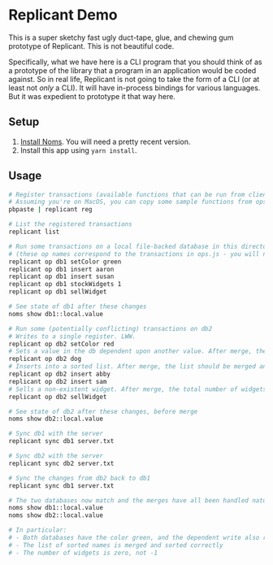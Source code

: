 # Replicant Demo

This is a super sketchy fast ugly duct-tape, glue, and chewing gum prototype of Replicant. This is not beautiful code.

Specifically, what we have here is a CLI program that you should think of as a prototype of the library that a program
in an application would be coded against. So in real life, Replicant is not going to take the form of a CLI (or at least
not *only* a CLI). It will have in-process bindings for various languages. But it was expedient to prototype it that way
here.

## Setup

1. [Install Noms](https://github.com/attic-labs/noms#install). You will need a pretty recent version.
2. Install this app using `yarn install`.

## Usage

```bash
# Register transactions (available functions that can be run from client code) in the database.
# Assuming you're on MacOS, you can copy some sample functions from ops.js onto your clipboard, then:
pbpaste | replicant reg

# List the registered transactions
replicant list

# Run some transactions on a local file-backed database in this directory called "db1"
# (these op names correspond to the transactions in ops.js - you will need to register them first)
replicant op db1 setColor green
replicant op db1 insert aaron
replicant op db1 insert susan
replicant op db1 stockWidgets 1
replicant op db1 sellWidget

# See state of db1 after these changes
noms show db1::local.value

# Run some (potentially conflicting) transactions on db2
# Writes to a single register. LWW.
replicant op db2 setColor red
# Sets a value in the db dependent upon another value. After merge, the two edits still need to match.
replicant op db2 dog
# Inserts into a sorted list. After merge, the list should be merged and still sorted.
replicant op db2 insert abby
replicant op db2 insert sam
# Sells a non-existent widget. After merge, the total number of widgets must be zero. We can't sell the same widget twice.
replicant op db2 sellWidget

# See state of db2 after these changes, before merge
noms show db2::local.value

# Sync db1 with the server
replicant sync db1 server.txt

# Sync db2 with the server
replicant sync db2 server.txt

# Sync the changes from db2 back to db1
replicant sync db1 server.txt

# The two databases now match and the merges have all been handled naturally
noms show db1::local.value
noms show db2::local.value

# In particular:
# - Both databases have the color green, and the dependent write also reflects "green".
# - The list of sorted names is merged and sorted correctly
# - The number of widgets is zero, not -1
```
